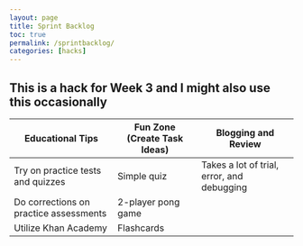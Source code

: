 ```yaml
---
layout: page
title: Sprint Backlog
toc: true
permalink: /sprintbacklog/
categories: [hacks]
---
```


## This is a hack for Week 3 and I might also use this occasionally
| Educational Tips | Fun Zone (Create Task Ideas) | Blogging and Review |
| ---------------- | ---------------------------- | ------------------- |
| Try on practice tests and quizzes | Simple quiz | Takes a lot of trial, error, and debugging |
| Do corrections on practice assessments | 2-player pong game |  |
| Utilize Khan Academy | Flashcards |  |